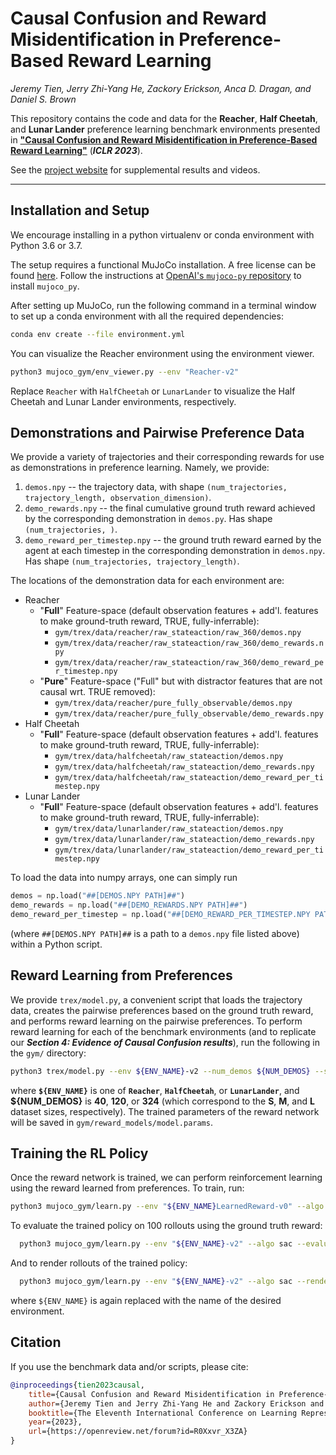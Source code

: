 # Causal Confusion and Reward Misidentification in Preference-Based Reward Learning
_Jeremy Tien, Jerry Zhi-Yang He, Zackory Erickson, Anca D. Dragan, and Daniel S. Brown_

This repository contains the code and data for the **Reacher**, **Half Cheetah**, and **Lunar Lander** preference learning benchmark environments presented in [**"Causal Confusion and Reward Misidentification in Preference-Based Reward Learning"**](https://openreview.net/pdf?id=R0Xxvr_X3ZA) (**_ICLR 2023_**). 

See the [project website](https://sites.google.com/view/causal-reward-confusion) for supplemental results and videos.
***

## Installation and Setup
We encourage installing in a python virtualenv or conda environment with Python 3.6 or 3.7.

The setup requires a functional MuJoCo installation. 
A free license can be found [here](https://github.com/openai/mujoco-py).
Follow the instructions at [OpenAI's `mujoco-py` repository](https://github.com/openai/mujoco-py) to install `mujoco_py`. 

After setting up MuJoCo, run the following command in a terminal window to set up a conda environment with all the required dependencies: 
```bash
conda env create --file environment.yml
```

You can visualize the Reacher environment using the environment viewer.  
```bash
python3 mujoco_gym/env_viewer.py --env "Reacher-v2"
```
Replace `Reacher` with `HalfCheetah` or `LunarLander` to visualize the Half Cheetah and Lunar Lander environments, respectively. 

## Demonstrations and Pairwise Preference Data
We provide a variety of trajectories and their corresponding rewards for use as demonstrations in preference learning.
Namely, we provide:
1. `demos.npy` -- the trajectory data, with shape `(num_trajectories, trajectory_length, observation_dimension)`.
2. `demo_rewards.npy` -- the final cumulative ground truth reward achieved by the corresponding demonstration in `demos.py`. Has shape `(num_trajectories, )`. 
3. `demo_reward_per_timestep.npy` -- the ground truth reward earned by the agent at each timestep in the corresponding demonstration in `demos.npy`. Has shape `(num_trajectories, trajectory_length)`.

The locations of the demonstration data for each environment are:
- Reacher
    - "**Full**" Feature-space (default observation features + add'l. features to make ground-truth reward, TRUE, fully-inferrable): 
        - `gym/trex/data/reacher/raw_stateaction/raw_360/demos.npy`
        - `gym/trex/data/reacher/raw_stateaction/raw_360/demo_rewards.npy`
        - `gym/trex/data/reacher/raw_stateaction/raw_360/demo_reward_per_timestep.npy`
    - "**Pure**" Feature-space ("Full" but with distractor features that are not causal wrt. TRUE removed): 
        - `gym/trex/data/reacher/pure_fully_observable/demos.npy`
        - `gym/trex/data/reacher/pure_fully_observable/demo_rewards.npy`
- Half Cheetah
    - "**Full**" Feature-space (default observation features + add'l. features to make ground-truth reward, TRUE, fully-inferrable): 
        - `gym/trex/data/halfcheetah/raw_stateaction/demos.npy`
        - `gym/trex/data/halfcheetah/raw_stateaction/demo_rewards.npy`
        - `gym/trex/data/halfcheetah/raw_stateaction/demo_reward_per_timestep.npy`
- Lunar Lander
    - "**Full**" Feature-space (default observation features + add'l. features to make ground-truth reward, TRUE, fully-inferrable): 
        - `gym/trex/data/lunarlander/raw_stateaction/demos.npy`
        - `gym/trex/data/lunarlander/raw_stateaction/demo_rewards.npy`
        - `gym/trex/data/lunarlander/raw_stateaction/demo_reward_per_timestep.npy`
        
To load the data into numpy arrays, one can simply run
```python
demos = np.load("##[DEMOS.NPY PATH]##")
demo_rewards = np.load("##[DEMO_REWARDS.NPY PATH]##")
demo_reward_per_timestep = np.load("##[DEMO_REWARD_PER_TIMESTEP.NPY PATH]##")
```
(where `##[DEMOS.NPY PATH]##` is a path to a `demos.npy` file listed above) within a Python script. 


## Reward Learning from Preferences
We provide `trex/model.py`, a convenient script that loads the trajectory data, creates the pairwise preferences based on the ground truth reward, and performs reward learning on the pairwise preferences. 
To perform reward learning for each of the benchmark environments (and to replicate our **_Section 4: Evidence of Causal Confusion results_**), run the following in the `gym/` directory:
```bash
python3 trex/model.py --env ${ENV_NAME}-v2 --num_demos ${NUM_DEMOS} --seed 0 --state_action --hidden_dims 128 64 --all_pairs --num_epochs 100 --patience 10 --lr 0.0001 --weight_decay 0.0001 --reward_model_path ./reward_models/model.params
```
where **`${ENV_NAME}`** is one of **`Reacher`**, **`HalfCheetah`**, or **`LunarLander`**, and **${NUM_DEMOS}** is **40**, **120**, or **324** (which correspond to the **S**, **M**, and **L** dataset sizes, respectively). 
The trained parameters of the reward network will be saved in `gym/reward_models/model.params`.


## Training the RL Policy
Once the reward network is trained, we can perform reinforcement learning using the reward learned from preferences. 
To train, run:
```bash
python3 mujoco_gym/learn.py --env "${ENV_NAME}LearnedReward-v0" --algo sac --seed 0 --train --train-timesteps 1000000 --reward-net-path ./reward_models/model.params --save-dir ./trained_policies/
```
 
To evaluate the trained policy on 100 rollouts using the ground truth reward:
```bash
  python3 mujoco_gym/learn.py --env "${ENV_NAME}-v2" --algo sac --evaluate --eval-episodes 100 --seed 3 --verbose --load-policy-path ./trained_policies/sac/${ENV_NAME}LearnedReward-v0/checkpoint_002231/checkpoint-2231
```

And to render rollouts of the trained policy:
```bash
  python3 mujoco_gym/learn.py --env "${ENV_NAME}-v2" --algo sac --render --render-episodes 3 --seed 3 --load-policy-path ./trained_policies/sac/${ENV_NAME}LearnedReward-v0/checkpoint_002231/checkpoint-2231
```
where `${ENV_NAME}` is again replaced with the name of the desired environment.

## Citation
If you use the benchmark data and/or scripts, please cite:
```bibtex
@inproceedings{tien2023causal,
    title={Causal Confusion and Reward Misidentification in Preference-Based Reward Learning},
    author={Jeremy Tien and Jerry Zhi-Yang He and Zackory Erickson and Anca Dragan and Daniel S. Brown},
    booktitle={The Eleventh International Conference on Learning Representations },
    year={2023},
    url={https://openreview.net/forum?id=R0Xxvr_X3ZA}
}
```
